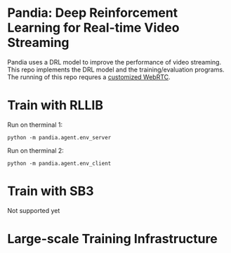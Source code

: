 Pandia: Deep Reinforcement Learning for Real-time Video Streaming
===

Pandia uses a DRL model to improve the performance of video streaming. This repo implements the DRL model and the training/evaluation programs. The running of this repo requres a [customized WebRTC](https://github.com/johnson-li/webrtc/tree/pandia).

Train with RLLIB
===

Run on therminal 1:
```shell
python -m pandia.agent.env_server
```

Run on therminal 2:
```shell
python -m pandia.agent.env_client
```

Train with SB3
===

Not supported yet


Large-scale Training Infrastructure
===

